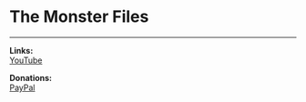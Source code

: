 # The Monster Files

***
**Links:**\
[YouTube](https://twitter.com/Magic_Nipples)

**Donations:**\
[PayPal](https://www.paypal.me/magicnipples)
